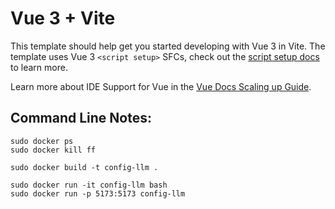 # Vue 3 + Vite

This template should help get you started developing with Vue 3 in Vite. The template uses Vue 3 `<script setup>` SFCs, check out the [script setup docs](https://v3.vuejs.org/api/sfc-script-setup.html#sfc-script-setup) to learn more.

Learn more about IDE Support for Vue in the [Vue Docs Scaling up Guide](https://vuejs.org/guide/scaling-up/tooling.html#ide-support).

## Command Line Notes:

```
sudo docker ps
sudo docker kill ff

sudo docker build -t config-llm .

sudo docker run -it config-llm bash
sudo docker run -p 5173:5173 config-llm
```
